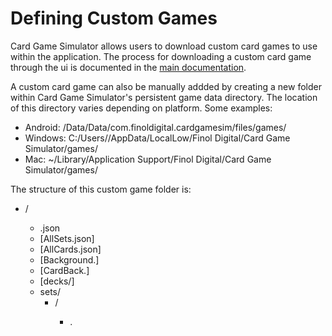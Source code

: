 # Defining Custom Games
Card Game Simulator allows users to download custom card games to use within the application. The process for downloading a custom card game through the ui is documented in the [main documentation](README.md).

A custom card game can also be manually addded by creating a new folder within Card Game Simulator's persistent game data directory. The location of this directory varies depending on platform. Some examples:
- Android: /Data/Data/com.finoldigital.cardgamesim/files/games/
- Windows: C:/Users/<Username>/AppData/LocalLow/Finol Digital/Card Game Simulator/games/
- Mac: ~/Library/Application Support/Finol Digital/Card Game Simulator/games/

The structure of this custom game folder is:
- <Name>/
  - <Name>.json
  - [AllSets.json]
  - [AllCards.json]
  - [Background.<BackgroundImageFileType>]
  - [CardBack.<CardBackImageFileType>]
  - [decks/]
  - sets/
    - <SetCode>/
      - <CardId>.<CardImageFileType>